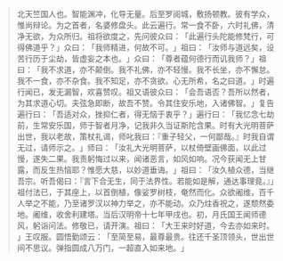 
> 北天竺国人也。智能渊冲，化导无量。后至罗阅城，敷扬顿教。彼有学众，惟尚辩论。为之首者，名婆修盘头。此云遍行。常一食不卧，六时礼佛，清净无欲，为众所归。祖将欲度之，先问彼众曰：​「此遍行头陀能修梵行，可得佛道乎？​」众曰：​「我师精进，何故不可。​」祖曰：​「汝师与道远矣，设苦行历于尘劫，皆虚妄之本也。​」众曰：​「尊者蕴何德行而讥我师？​」祖曰：​「我不求道，亦不颠倒。我不礼佛，亦不轻慢。我不长坐，亦不懈怠。我不一食，亦不杂食。我不知足，亦不贪欲。心无所希，名之曰道。​」时遍行闻已，发无漏智，欢喜赞叹。祖又语彼众曰：​「会吾语否？吾所以然者，为其求道心切。夫弦急即断，故吾不赞。令其住安乐地，入诸佛智。​」复告遍行曰：​「吾适对众，挫抑仁者，得无恼于衷乎？​」遍行曰：​「我忆念七劫前，生常安乐国，师于智者月净，记我非久当证斯陀含果。时有大光明菩萨出世，我以老故，策杖礼谒，师叱我曰：『重子轻父，一何鄙哉。』时我自谓无过，请师示之。​」师曰：​「汝礼大光明菩萨，以杖倚壁画佛面，以此过慢，遂失二果。我责躬悔过以来，闻诸恶言，如风如响。况今获闻无上甘露，而反生热恼耶？惟愿大慈，以妙道垂诲。​」祖曰：​「汝久植众德，当继吾宗。听吾偈曰：『言下合无生，同于法界性。若能如是解，通达事理竟。』」祖付法已，于其座上，以首倒植，像娑罗树枝，奄然而化。众欲阇维，百千人举之不能，乃至诸罗汉以神力举之，亦不能动。众乃炷香祝之，遂颓然委地。阇维，收舍利建塔。当后汉明帝十七年甲戌也。初，月氏国王闻师德风，躬诣问法。修敬已，请开演。祖曰：​「大王来时好道，今去亦如来时。​」王叹服。圆悟勤颂云：​「至简至易，最尊最贵。往还千圣顶领头，世出世间不思议。弹指圆成八万门，一超直入如来地。​」
